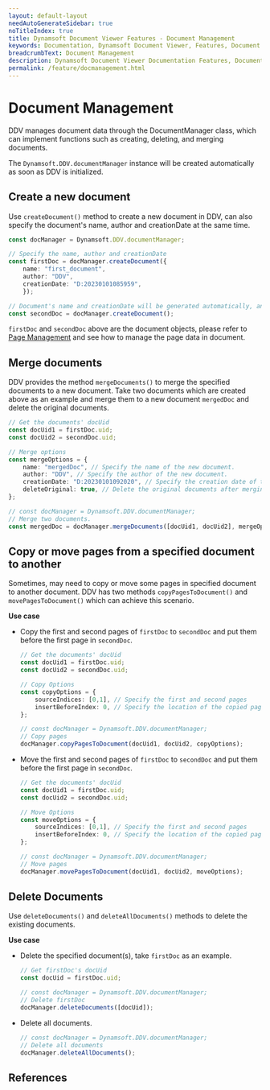 ```yaml
---
layout: default-layout
needAutoGenerateSidebar: true
noTitleIndex: true
title: Dynamsoft Document Viewer Features - Document Management
keywords: Documentation, Dynamsoft Document Viewer, Features, Document Management
breadcrumbText: Document Management
description: Dynamsoft Document Viewer Documentation Features, Document Management
permalink: /feature/docmanagement.html
---
```


# Document Management

DDV manages document data through the DocumentManager class, which can implement functions such as creating, deleting, and merging documents.

The `Dynamsoft.DDV.documentManager` instance will be created automatically as soon as DDV is initialized.

## Create a new document

Use `createDocument()` method to create a new document in DDV, can also specify the document's name, author and creationDate at the same time.

```typescript
const docManager = Dynamsoft.DDV.documentManager;

// Specify the name, author and creationDate
const firstDoc = docManager.createDocument({
    name: "first_document",
    author: "DDV",
    creationDate: "D:20230101085959",
    });

// Document's name and creationDate will be generated automatically, and author will be blank, if they are not specified
const secondDoc = docManager.createDocument();
```

`firstDoc` and `secondDoc` above are the document objects, please refer to [Page Management]() and see how to manage the page data in document.

## Merge documents

DDV provides the method `mergeDocuments()` to merge the specified documents to a new document. Take two documents which are created above as an example and merge them to a new document `mergedDoc` and delete the original documents.

```typescript
// Get the documents' docUid
const docUid1 = firstDoc.uid;
const docUid2 = secondDoc.uid;

// Merge options
const mergeOptions = {
    name: "mergedDoc", // Specify the name of the new document.
    author: "DDV", // Specify the author of the new document.
    creationDate: "D:20230101092020", // Specify the creation date of the new document.
    deleteOriginal: true, // Delete the original documents after merging.
};

// const docManager = Dynamsoft.DDV.documentManager;
// Merge two documents.
const mergedDoc = docManager.mergeDocuments([docUid1, docUid2], mergeOptions);
```

## Copy or move pages from a specified document to another

Sometimes, may need to copy or move some pages in specified document to another document. DDV has two methods `copyPagesToDocument()` and `movePagesToDocument()` which can achieve this scenario.

**Use case**

- Copy the first and second pages of `firstDoc` to `secondDoc` and put them before the first page in `secondDoc`.

    ```typescript
    // Get the documents' docUid
    const docUid1 = firstDoc.uid;
    const docUid2 = secondDoc.uid;

    // Copy Options
    const copyOptions = {
        sourceIndices: [0,1], // Specify the first and second pages
        insertBeforeIndex: 0, // Specify the location of the copied page in the new document
    };

    // const docManager = Dynamsoft.DDV.documentManager;
    // Copy pages
    docManager.copyPagesToDocument(docUid1, docUid2, copyOptions);
    ```

- Move the first and second pages of `firstDoc` to `secondDoc` and put them before the first page in `secondDoc`.

    ```typescript
    // Get the documents' docUid
    const docUid1 = firstDoc.uid;
    const docUid2 = secondDoc.uid;

    // Move Options
    const moveOptions = {
        sourceIndices: [0,1], // Specify the first and second pages
        insertBeforeIndex: 0, // Specify the location of the copied page in the new document
    };

    // const docManager = Dynamsoft.DDV.documentManager;
    // Move pages
    docManager.movePagesToDocument(docUid1, docUid2, moveOptions);
    ```

## Delete Documents

Use `deleteDocuments()` and `deleteAllDocuments()` methods to delete the existing documents.

**Use case**

- Delete the specified document(s), take `firstDoc` as an example.

    ```typescript
    // Get firstDoc's docUid
    const docUid = firstDoc.uid; 

    // const docManager = Dynamsoft.DDV.documentManager;
    // Delete firstDoc
    docManager.deleteDocuments([docUid]);
    ```

- Delete all documents.

    ```typescript
    // const docManager = Dynamsoft.DDV.documentManager;
    // Delete all documents
    docManager.deleteAllDocuments();
    ```


## References


